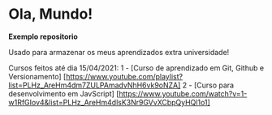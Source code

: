 # Ola, Mundo!
 **Exemplo repositorio**
 
 Usado para armazenar os meus aprendizados extra universidade!
 
 Cursos feitos até dia 15/04/2021:
 1 - [Curso de aprendizado em Git, Github e Versionamento] [https://www.youtube.com/playlist?list=PLHz_AreHm4dm7ZULPAmadvNhH6vk9oNZA]
 2 - [Curso para desenvolvimento em JavScript] [https://www.youtube.com/watch?v=1-w1RfGIov4&list=PLHz_AreHm4dlsK3Nr9GVvXCbpQyHQl1o1]
